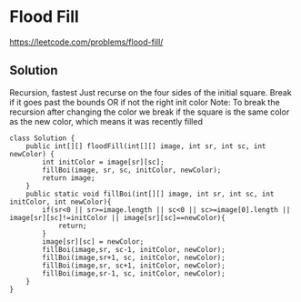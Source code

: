 # Flood Fill
https://leetcode.com/problems/flood-fill/

## Solution
Recursion, fastest
Just recurse on the four sides of the initial square. Break if it goes past the bounds OR if not the right init color 
Note: To break the recursion after changing the color we break if the square is the same color as the new color, which means it was recently filled


```
class Solution {
    public int[][] floodFill(int[][] image, int sr, int sc, int newColor) {
        int initColor = image[sr][sc];
        fillBoi(image, sr, sc, initColor, newColor);
        return image;
    }
    public static void fillBoi(int[][] image, int sr, int sc, int initColor, int newColor){
        if(sr<0 || sr>=image.length || sc<0 || sc>=image[0].length || image[sr][sc]!=initColor || image[sr][sc]==newColor){
            return;
        }
        image[sr][sc] = newColor;
        fillBoi(image,sr, sc-1, initColor, newColor);
        fillBoi(image,sr+1, sc, initColor, newColor);
        fillBoi(image,sr, sc+1, initColor, newColor);
        fillBoi(image,sr-1, sc, initColor, newColor);
    }
}
```
